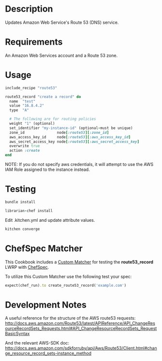 Description
===========

Updates Amazon Web Service's Route 53 (DNS) service.

Requirements
============

An Amazon Web Services account and a Route 53 zone.

Usage
=====

```ruby
include_recipe "route53"

route53_record "create a record" do
  name  "test"
  value "16.8.4.2"
  type  "A"

  # The following are for routing policies
  weight "1" (optional)
  set_identifier "my-instance-id" (optional-must be unique)
  zone_id               node[:route53][:zone_id]
  aws_access_key_id     node[:route53][:aws_access_key_id]
  aws_secret_access_key node[:route53][:aws_secret_access_key]
  overwrite true
  action :create
end
```

NOTE: If you do not specify aws credentials, it will attempt
 to use the AWS IAM Role assigned to the instance instead.

Testing
=======

```ruby
bundle install

librarian-chef install
```

Edit .kitchen.yml and update attribute values.

```ruby
kitchen converge
```

ChefSpec Matcher
================

This Cookbook includes a [Custom Matcher](http://rubydoc.info/github/sethvargo/chefspec#Testing_LWRPs)
for testing the **route53_record** LWRP with [ChefSpec](http://rubydoc.info/github/sethvargo/chefspec#Testing_LWRPs).

To utilize this Custom Matcher use the following test your spec:

```ruby
expect(chef_run).to create_route53_record('example.com')
```

Development Notes
=================

A useful reference for the structure of the AWS route53 requests:
http://docs.aws.amazon.com/Route53/latest/APIReference/API_ChangeResourceRecordSets_Requests.html#API_ChangeResourceRecordSets_RequestBasicSyntax

And the relevant AWS-SDK doc:
http://docs.aws.amazon.com/sdkforruby/api/Aws/Route53/Client.html#change_resource_record_sets-instance_method
